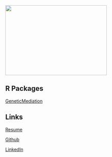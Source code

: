 <img src="https://tydarnell.github.io/ty/html.jpg" width="317" height="218">

## R Packages
[GeneticMediation](https://tydarnell.github.io/GeneticMediation/)

## Links
[Resume](https://tydarnell.github.io/TyDarnell-Resume.pdf)

[Github](https://github.com/tydarnell)

[LinkedIn](https://www.linkedin.com/in/tydarnell)

